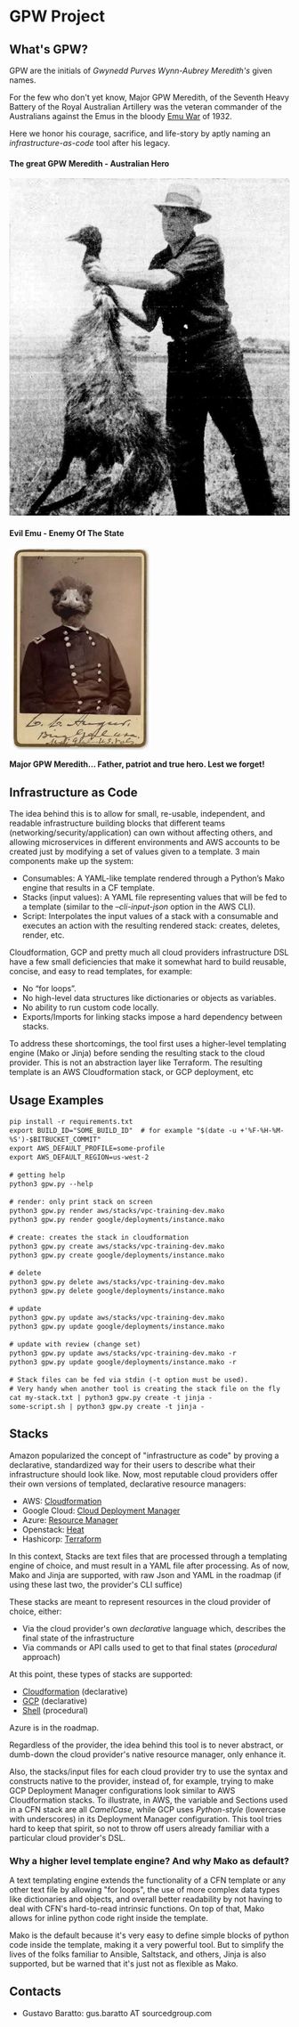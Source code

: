 # GPW Project

## What's GPW?


GPW are the initials of *Gwynedd Purves Wynn-Aubrey Meredith's* given
names.

For the few who don't yet know, Major GPW Meredith, of the Seventh Heavy
Battery of the Royal Australian Artillery was the veteran commander of the 
Australians against the Emus in the bloody [Emu War](https://en.wikipedia.org/wiki/Emu_War)
of 1932.

Here we honor his courage, sacrifice, and life-story by aptly naming an 
*infrastructure-as-code* tool after his legacy.


#### The great GPW Meredith - Australian Hero

![The great GPW Meredith, Australian Hero](docs/gpw.jpg "The great GPW Meredith")

#### Evil Emu - Enemy Of The State
![Evil Emu - Enemy Of The State](docs/emu.png "Evil Emu")


**Major GPW Meredith... Father, patriot and true hero. Lest we forget!**

## Infrastructure as Code

The idea behind this is to allow for small, re-usable, independent, and readable infrastructure building blocks that different teams (networking/security/application) can own without affecting others, and allowing microservices in different environments and AWS accounts to be created just by modifying a set of values given to a template. 3 main components make up the system:

* Consumables: A YAML-like template rendered through a Python’s Mako engine that results in a CF template.
* Stacks (input values): A YAML file representing values that will be fed to a template (similar to the *–cli-input-json* option in the AWS CLI).
* Script: Interpolates the input values of a stack with a consumable and
  executes an action with the resulting rendered stack: creates, deletes,
  render, etc.

Cloudformation, GCP and pretty much all cloud providers infrastructure DSL have a few small deficiencies that make it somewhat hard to build reusable, concise, and easy to read templates, for example:

* No “for loops”.
* No high-level data structures like dictionaries or objects as variables.
* No ability to run custom code locally.
* Exports/Imports for linking stacks impose a hard dependency between stacks.

To address these shortcomings, the tool first uses a higher-level templating engine (Mako or Jinja) before sending the resulting stack to the cloud provider. This is not an abstraction layer like Terraform. The resulting template is an AWS Cloudformation stack, or GCP deployment, etc


## Usage Examples

```
pip install -r requirements.txt
export BUILD_ID="SOME_BUILD_ID"  # for example "$(date -u +'%F-%H-%M-%S')-$BITBUCKET_COMMIT"
export AWS_DEFAULT_PROFILE=some-profile
export AWS_DEFAULT_REGION=us-west-2

# getting help
python3 gpw.py --help

# render: only print stack on screen
python3 gpw.py render aws/stacks/vpc-training-dev.mako
python3 gpw.py render google/deployments/instance.mako

# create: creates the stack in cloudformation
python3 gpw.py create aws/stacks/vpc-training-dev.mako
python3 gpw.py create google/deployments/instance.mako

# delete
python3 gpw.py delete aws/stacks/vpc-training-dev.mako
python3 gpw.py delete google/deployments/instance.mako

# update
python3 gpw.py update aws/stacks/vpc-training-dev.mako
python3 gpw.py update google/deployments/instance.mako

# update with review (change set)
python3 gpw.py update aws/stacks/vpc-training-dev.mako -r
python3 gpw.py update google/deployments/instance.mako -r

# Stack files can be fed via stdin (-t option must be used).
# Very handy when another tool is creating the stack file on the fly
cat my-stack.txt | python3 gpw.py create -t jinja -
some-script.sh | python3 gpw.py create -t jinja -
```

## Stacks

Amazon popularized the concept of "infrastructure as code" by proving a
declarative, standardized way for their users to describe what their
infrastructure should look like. Now, most reputable cloud providers offer their
own versions of templated, declarative resource managers:

* AWS: [Cloudformation](https://aws.amazon.com/cloudformation)
* Google Cloud: [Cloud Deployment Manager](https://cloud.google.com/free-trial/docs/map-aws-google-cloud-platform)
* Azure: [Resource Manager](https://azure.microsoft.com/en-us/features/resource-manager)
* Openstack: [Heat](https://docs.openstack.org/developer/heat/)
* Hashicorp: [Terraform](https://www.terraform.io/)

In this context, Stacks are text files that are processed through a templating
engine of choice, and must result in a YAML file after processing.
As of now, Mako and Jinja are supported, with raw Json and YAML in the roadmap
(if using these last two, the provider's CLI suffice)

These stacks are meant to represent resources in the cloud provider of choice,
either:

* Via the cloud provider's own *declarative* language which, describes the final state of the infrastructure
* Via commands or API calls used to get to that final states (*procedural* approach)

At this point, these types of stacks are supported:

* [Cloudformation](docs/aws.md) (declarative)
* [GCP](docs/gcp.md) (declarative)
* [Shell](docs/shell.md) (procedural)

Azure is in the roadmap.

Regardless of the provider, the idea behind this tool
is to never abstract, or dumb-down  the cloud provider's native
resource manager, only enhance it.

Also, the stacks/input files for each cloud provider try to use the syntax and 
constructs native to the provider, instead of, for example, trying to make GCP
Deployment Manager configurations look similar to AWS Cloudformation stacks.
To illustrate, in AWS, the variable and Sections used in a CFN stack are all 
*CamelCase*, while GCP uses *Python-style* (lowercase with underscores) in its
Deployment Manager configuration. This tool tries hard to keep that spirit, so
not to throw off users already familiar with a particular cloud provider's DSL.


### Why a higher level template engine? And why Mako as default?

A text templating engine extends the functionality of a CFN template or any
other text file by allowing "for loops", the use of more complex data types like
dictionaries and objects, and overall better readability by not having to deal
with CFN's hard-to-read intrinsic functions. On top of that, Mako allows for 
inline python code right inside the template.

Mako is the default because it's very easy to define simple blocks of python
code inside the template, making it a very powerful tool. But to simplify the 
lives of the folks familiar to Ansible, Saltstack, and others, Jinja is also
supported, but be warned that it's just not as flexible as Mako.


## Contacts
- Gustavo Baratto: gus.baratto AT sourcedgroup.com
